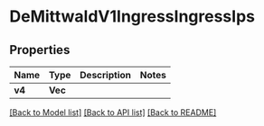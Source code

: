 # DeMittwaldV1IngressIngressIps

## Properties

Name | Type | Description | Notes
------------ | ------------- | ------------- | -------------
**v4** | **Vec<String>** |  | 

[[Back to Model list]](../README.md#documentation-for-models) [[Back to API list]](../README.md#documentation-for-api-endpoints) [[Back to README]](../README.md)


